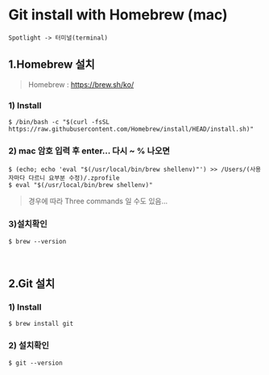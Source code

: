 Git install with Homebrew (mac)
=============
```
Spotlight -> 터미널(terminal)
```

1.Homebrew 설치
-------------
>Homebrew :  https://brew.sh/ko/
&nbsp;
### 1) Install
```
$ /bin/bash -c "$(curl -fsSL https://raw.githubusercontent.com/Homebrew/install/HEAD/install.sh)"
```
### 2) mac 암호 입력 후 enter... 다시 ~ % 나오면
```
$ (echo; echo 'eval "$(/usr/local/bin/brew shellenv)"') >> /Users/(사용자마다 다르니 요부분 수정)/.zprofile
$ eval "$(/usr/local/bin/brew shellenv)"
```
  >경우에 따라 Three commands 일 수도 있음...
&nbsp; 
### 3)설치확인
```
$ brew --version
```
&nbsp; 
&nbsp; 

2.Git 설치
-------------
### 1) Install
```
$ brew install git
```
### 2) 설치확인
```
$ git --version 
```

